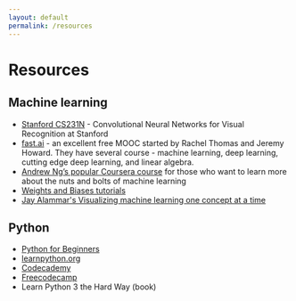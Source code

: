 ```yaml
---
layout: default
permalink: /resources
---
```

# Resources

## Machine learning

* [Stanford CS231N](http://cs231n.github.io/) - Convolutional Neural Networks for Visual Recognition at Stanford
* [fast.ai](https://www.fast.ai/) - an excellent free MOOC started by Rachel Thomas and Jeremy Howard. They have several course - machine learning, deep learning, cutting edge deep learning, and linear algebra.
* [Andrew Ng’s popular Coursera course](https://www.coursera.org/learn/machine-learning) for those who want to learn more about the nuts and bolts of machine learning
* [Weights and Biases tutorials](https://www.wandb.com/tutorials)
* [Jay Alammar's Visualizing machine learning one concept at a time](http://jalammar.github.io/)

## Python

* [Python for Beginners](https://www.youtube.com/playlist?list=PLlrxD0HtieHhS8VzuMCfQD4uJ9yne1mE6)
* [learnpython.org](https://www.learnpython.org/)
* [Codecademy](https://www.codecademy.com/learn/learn-python-3)
* [Freecodecamp](https://guide.freecodecamp.org/python/)
* Learn Python 3 the Hard Way (book)